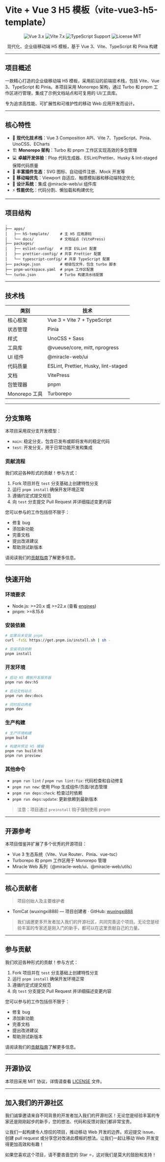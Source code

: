 # Vite + Vue 3 H5 模板（vite-vue3-h5-template）

<p align="center">
  <img src="https://img.shields.io/badge/Vue-3.x-brightgreen.svg" alt="Vue 3.x">
  <img src="https://img.shields.io/badge/Vite-7.x-purple.svg" alt="Vite 7.x">
  <img src="https://img.shields.io/badge/TypeScript-Support-blue.svg" alt="TypeScript Support">
  <img src="https://img.shields.io/badge/License-MIT-green.svg" alt="License MIT">
</p>

<p align="center">
  现代化、企业级移动端 H5 模板，基于 Vue 3、Vite、TypeScript 和 Pinia 构建
</p>

---

## 项目概述

一款精心打造的企业级移动端 H5 模板，采用前沿的前端技术栈，包括 Vite、Vue
3、TypeScript 和 Pinia。本项目采用 Monorepo 架构，通过 Turbo 和 pnpm 工作区进行管理，集成了示例文档站点和可复用的 UI/工具库。

专为追求高性能、可扩展性和可维护性的移动 Web 应用开发而设计。

---

## 核心特性

- 🚀 **现代化技术栈**：Vue 3 Composition API、Vite 7、TypeScript、Pinia、UnoCSS、ECharts
- 🏗️ **Monorepo 架构**：Turbo 和 pnpm 工作区实现高效的多包管理
- 💻 **卓越开发体验**：Plop 代码生成器、ESLint/Prettier、Husky & lint-staged 保障代码质量
- 🔧 **丰富插件生态**：SVG 图标、自动组件注册、Mock 开发等
- 📱 **移动端优先**：Viewport 自适应、触摸模拟器和移动端特定优化
- 🎨 **设计系统**：集成 @miracle-web/ui 组件库
- ⚡ **性能优化**：代码分割、懒加载和构建优化

---

## 项目结构

```
.
├── apps/
│   ├── h5-template/     # 主 H5 应用源码
│   └── docs/            # 文档站点 (VitePress)
├── packages/
│   ├── eslint-config/   # 共享 ESLint 配置
│   ├── prettier-config/ # 共享 Prettier 配置
│   └── typescript-config/ # 共享 TypeScript 配置
├── package.json         # 根级包文件，包含 turbo 脚本
├── pnpm-workspace.yaml  # pnpm 工作区配置
└── turbo.json           # Turbo 构建流水线配置
```

---

## 技术栈

| 类别          | 技术                                 |
| ------------- | ------------------------------------ |
| 核心框架      | Vue 3 + Vite 7 + TypeScript          |
| 状态管理      | Pinia                                |
| 样式          | UnoCSS + Sass                        |
| 工具库        | @vueuse/core, mitt, nprogress        |
| UI 组件       | @miracle-web/ui                      |
| 代码质量      | ESLint, Prettier, Husky, lint-staged |
| 文档          | VitePress                            |
| 包管理器      | pnpm                                 |
| Monorepo 工具 | Turborepo                            |

---

## 分支策略

本项目采用双分支开发模型：

- `main`: 稳定分支，包含已发布或即将发布的稳定代码
- `test`: 开发分支，用于日常功能开发和集成

### 贡献流程

我们欢迎各种形式的贡献！参与方式：

1. Fork 项目并在 `test` 分支基础上创建特性分支
2. 运行 `pnpm install` 确保开发环境正常
3. 遵循约定式提交规范
4. 向 `test` 分支提交 Pull Request 并详细描述变更内容

您可以参与的工作包括但不限于：

- 修复 bug
- 添加新功能
- 完善文档
- 提出改进建议
- 帮助测试新版本

请阅读我们的[贡献指南](./CONTRIBUTING.md)了解更多信息。

---

## 快速开始

### 环境要求

- Node.js: >=20.x 或 >=22.x (查看 [engines](./apps/h5-template/package.json))
- pnpm: >=8.15.6

### 安装依赖

```bash
# 如果尚未安装 pnpm
curl -fsSL https://get.pnpm.io/install.sh | sh -

# 安装项目依赖
pnpm install
```

### 开发环境

```bash
# 启动 H5 模板开发服务器
pnpm run dev:h5

# 启动文档站点
pnpm run dev:docs

# 同时启动两者
pnpm dev
```

### 生产构建

```bash
# 生产环境构建
pnpm build

# 构建并预览 H5 模板
pnpm run build:h5
pnpm run preview
```

### 其他命令

- `pnpm run lint` / `pnpm run lint:fix`: 代码检查和自动修复
- `pnpm run new`: 使用 Plop 生成组件/页面/状态管理
- `pnpm run deps:check`: 检查过时依赖
- `pnpm run deps:update`: 更新依赖到最新版本

> 注意：项目通过 `preinstall` 钩子强制使用 pnpm

---

## 开源参考

本项目借鉴并扩展了多个优秀的开源项目：

- Vue 3 生态系统（Vite、Vue Router、Pinia、vue-tsc）
- Turborepo 和 pnpm 工作区用于 Monorepo 管理
- Miracle Web 系列（@miracle-web/ui、@miracle-web/utils）

---

## 核心贡献者

> 项目创始人及主要维护者

- TomCat (wuxingxi888) — 项目创建者 · GitHub: [wuxingxi888](https://github.com/wuxingxi888)

> 我们诚邀更多开发者加入我们的开源社区，共同完善这个项目。无论您是经验丰富的专家还是刚入门的新手，都可以在这里贡献自己的力量。

---

## 参与贡献

我们欢迎各种形式的贡献！参与方式：

1. Fork 项目并在 `test` 分支基础上创建特性分支
2. 运行 `pnpm install` 确保开发环境正常
3. 遵循约定式提交规范
4. 向 `test` 分支提交 Pull Request 并详细描述变更内容

您可以参与的工作包括但不限于：

- 修复 bug
- 添加新功能
- 完善文档
- 提出改进建议
- 帮助测试新版本

请阅读我们的[贡献指南](./CONTRIBUTING.md)了解更多信息。

---

## 开源协议

本项目采用 MIT 协议，详情请查看 [LICENSE](./apps/h5-template/LICENSE) 文件。

---

## 加入我们的开源社区

我们诚挚邀请来自不同背景的开发者加入我们的开源社区！无论您是经验丰富的专家还是刚刚起步的新手，您的想法、代码和反馈对我们都非常宝贵。

让我们一起构建令人惊叹的项目，推动移动 Web 开发的边界。欢迎提交 issue、创建 pull
request 或分享您对改进此模板的想法。让我们一起让移动 Web 开发变得更加高效和有趣！

如果您喜欢这个项目，请不要吝啬您的 Star ⭐，这对我们是莫大的鼓励和支持！